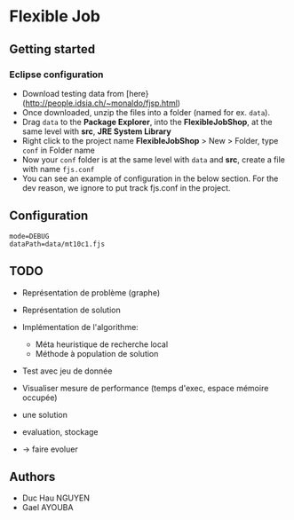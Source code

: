 # Flexible Job

## Getting started
### Eclipse configuration
* Download testing data from [here}(http://people.idsia.ch/~monaldo/fjsp.html)
* Once downloaded, unzip the files into a folder (named for ex. `data`).
* Drag `data` to the **Package Explorer**, into the **FlexibleJobShop**, at the same level with **src**, **JRE System Library**
* Right click to the project name **FlexibleJobShop** > New > Folder, type `conf` in Folder name
* Now your `conf` folder is at the same level with `data` and **src**, create a file with name `fjs.conf`
* You can see an example of configuration in the below section. For the dev reason, we ignore to put track fjs.conf in the project.

## Configuration
```
mode=DEBUG
dataPath=data/mt10c1.fjs
```

## TODO
* Représentation de problème (graphe)
* Représentation de solution
* Implémentation de l'algorithme:
	* Méta heuristique de recherche local
	* Méthode à population de solution
* Test avec jeu de donnée
* Visualiser mesure de performance (temps d'exec, espace mémoire occupée)

* une solution
* evaluation, stockage
* -> faire evoluer

## Authors
* Duc Hau NGUYEN
* Gael AYOUBA